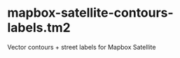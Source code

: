 mapbox-satellite-contours-labels.tm2
====================================

Vector contours + street labels for Mapbox Satellite
